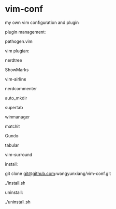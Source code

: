 # vim-conf
my own vim configuration and plugin

plugin management:

pathogen.vim

vim plugian:

nerdtree

ShowMarks

vim-airline

nerdcommenter

auto_mkdir

supertab

winmanager

matchit

Gundo

tabular

vim-surround

install:

git clone git@github.com:wangyunxiang/vim-conf.git

./install.sh

uninstall:

./uninstall.sh
